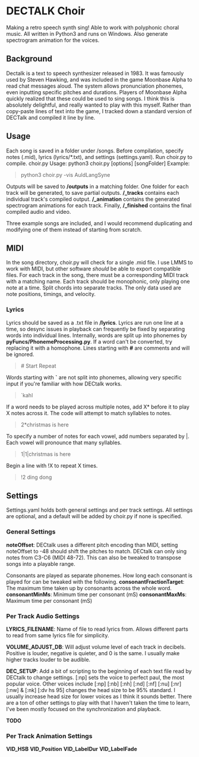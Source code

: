 # DECTALK Choir
Making a retro speech synth sing! Able to work with polyphonic choral music. All written in Python3 and runs on Windows. Also generate spectrogram animation for the voices. 

## Background
Dectalk is a text to speech synthesizer released in 1983. It was famously used by Steven Hawking, and was included in the game Moonbase Alpha to read chat messages aloud. The system allows pronunciation phonemes, even inputting specific pitches and durations. Players of Moonbase Alpha quickly realized that these could be used to sing songs. I think this is absolutely delightful, and really wanted to play with this myself. Rather than copy-paste lines of text into the game, I tracked down a standard version of DECTalk and compiled it line by line. 

## Usage
Each song is saved in a folder under /songs. Before compilation, specify notes (.mid), lyrics (lyrics/*.txt), and settings (settings.yaml). Run choir.py to compile. 
choir.py Usage: python3 choir.py \[options\] \[songFolder\]
Example: 
> python3 choir.py -vis AuldLangSyne

Outputs will be saved to **/outputs** in a matching folder. One folder for each track will be generated, to save partial outputs.  **/\_tracks** contains each individual track's compiled output.  **/\_animation** contains the generated spectrogram animations for each track. Finally, **/\_finished** contains the final compiled audio and video. 

Three example songs are included, and I would recommend duplicating and modifying one of them instead of starting from scratch. 

## MIDI
In the song directory, choir.py will check for a single .mid file. I use LMMS to work with MIDI, but other software *should* be able to export compatible files. For each track in the song, there must be a corresponding MIDI track with a matching name. Each track should be monophonic, only playing one note at a time. Split chords into separate tracks. The only data used are note positions, timings, and velocity. 

### Lyrics
Lyrics should be saved as a .txt file in **/lyrics**. Lyrics are run one line at a time, so desync issues in playback can frequently be fixed by separating words into individual lines. Internally, words are split up into phonemes by **pyFuncs/PhonemeProcessing.py**. If a word can't be converted, try replacing it with a homophone. 
Lines starting with **\#** are comments and will be ignored. 
> \# Start Repeat

Words starting with **`** are not split into phonemes, allowing very specific input if you're familiar with how DECtalk works. 
> `kahl

If a word needs to be played across multiple notes, add X* before it to play X notes across it. The code will attempt to match syllables to notes. 
> 2*christmas is here

To specify a number of notes for each vowel, add numbers separated by |. Each vowel will pronounce that many syllables. 
> 1|1|christmas is here

Begin a line with !X to repeat X times.
> !2 ding dong

## Settings
Settings.yaml holds both general settings and per track settings. All settings are optional, and a default will be added by choir.py if none is specified. 

### General Settings

**noteOffset**: DECtalk uses a different pitch encoding than MIDI, setting noteOffset to -48 should shift the pitches to match. DECtalk can only sing notes from C3-C6 (MIDI 48-72). This can also be tweaked to transpose songs into a playable range. 

Consonants are played as separate phonemes. How long each consonant is played for can be tweaked with the following. 
**consonantFractionTarget**: The maximum time taken up by consonants across the whole word. 
**consonantMinMs**: Minimum time per consonant (mS)
**consonantMaxMs**: Maximum time per consonant (mS)

### Per Track Audio Settings
**LYRICS_FILENAME**: Name of file to read lyrics from. Allows different parts to read from same lyrics file for simplicity. 

**VOLUME_ADJUST_DB**: Will adjust volume level of each track in decibels. Positive is louder, negative is quieter, and 0 is the same. I usually make higher tracks louder to be audible. 

**DEC_SETUP**: Add a bit of scripting to the beginning of each text file read by DECtalk to change settings. 
\[:np\] sets the voice to perfect paul, the most popular voice. Other voices include \[:np\] \[:nb\] \[:nh\] \[:nd\] \[:nf\] \[:nu\] \[:nr\] \[:nw\] & \[:nk\]
\[:dv hs 95\] changes the head size to be 95% standard. I usually increase head size for lower voices as I think it sounds better. 
There are a ton of other settings to play with that I haven't taken the time to learn, I've been mostly focused on the synchronization and playback. 




**TODO**

### Per Track Animation Settings
**VID_HSB**
**VID_Position**
**VID_LabelDur**
**VID_LabelFade**
